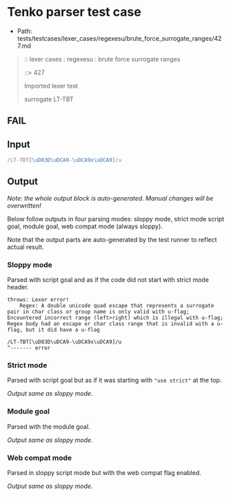 # Tenko parser test case

- Path: tests/testcases/lexer_cases/regexesu/brute_force_surrogate_ranges/427.md

> :: lexer cases : regexesu : brute force surrogate ranges
>
> ::> 427
>
> Imported lexer test
>
> surrogate LT-TBT

## FAIL

## Input

`````js
/LT-TBT[\uD83D\uDCA9-\uDCA9x\uDCA9]/u
`````

## Output

_Note: the whole output block is auto-generated. Manual changes will be overwritten!_

Below follow outputs in four parsing modes: sloppy mode, strict mode script goal, module goal, web compat mode (always sloppy).

Note that the output parts are auto-generated by the test runner to reflect actual result.

### Sloppy mode

Parsed with script goal and as if the code did not start with strict mode header.

`````
throws: Lexer error!
    Regex: A double unicode quad escape that represents a surrogate pair in char class or group name is only valid with u-flag; Encountered incorrect range (left>right) which is illegal with u-flag; Regex body had an escape or char class range that is invalid with a u-flag, but it did have a u-flag

/LT-TBT[\uD83D\uDCA9-\uDCA9x\uDCA9]/u
^------- error
`````

### Strict mode

Parsed with script goal but as if it was starting with `"use strict"` at the top.

_Output same as sloppy mode._

### Module goal

Parsed with the module goal.

_Output same as sloppy mode._

### Web compat mode

Parsed in sloppy script mode but with the web compat flag enabled.

_Output same as sloppy mode._
